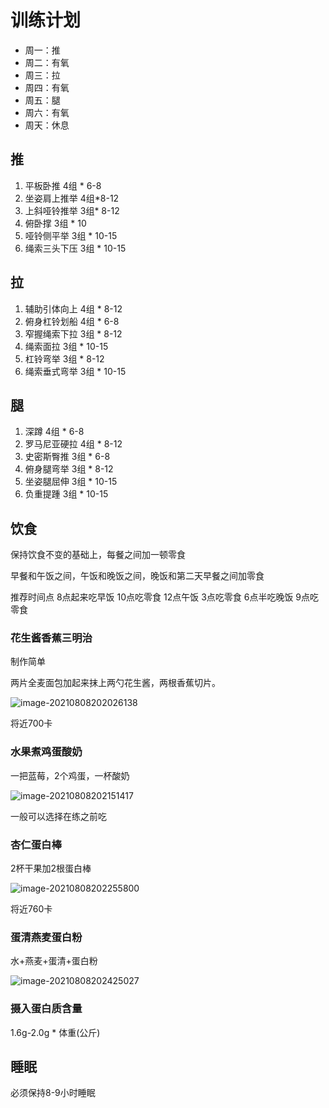 # 训练计划

- 周一：推
- 周二：有氧
- 周三：拉
- 周四：有氧
- 周五：腿
- 周六：有氧
- 周天：休息

## 推

1. 平板卧推 4组 * 6-8
2. 坐姿肩上推举 4组*8-12
3. 上斜哑铃推举 3组* 8-12
4. 俯卧撑 3组 * 10
5. 哑铃侧平举 3组 * 10-15
6. 绳索三头下压 3组 * 10-15

## 拉

1. 辅助引体向上 4组 * 8-12
2. 俯身杠铃划船 4组 * 6-8
3. 窄握绳索下拉 3组 * 8-12
4. 绳索面拉 3组 * 10-15
5. 杠铃弯举 3组 * 8-12
6. 绳索垂式弯举 3组 * 10-15

## 腿

1. 深蹲 4组 * 6-8
2. 罗马尼亚硬拉 4组 * 8-12
3. 史密斯臀推 3组 * 6-8
4. 俯身腿弯举 3组 * 8-12
5. 坐姿腿屈伸 3组 * 10-15
6. 负重提踵 3组 * 10-15

## 饮食

保持饮食不变的基础上，每餐之间加一顿零食

早餐和午饭之间，午饭和晚饭之间，晚饭和第二天早餐之间加零食

推荐时间点 8点起来吃早饭 10点吃零食 12点午饭 3点吃零食 6点半吃晚饭 9点吃零食

###  花生酱香蕉三明治

制作简单

两片全麦面包加起来抹上两勺花生酱，两根香蕉切片。

![image-20210808202026138](https://sober-feng.oss-cn-shanghai.aliyuncs.com/learning/pictures/image-20210808202026138.png)

将近700卡

### 水果煮鸡蛋酸奶

一把蓝莓，2个鸡蛋，一杯酸奶

![image-20210808202151417](https://sober-feng.oss-cn-shanghai.aliyuncs.com/learning/pictures/image-20210808202151417.png)

一般可以选择在练之前吃

### 杏仁蛋白棒

2杯干果加2根蛋白棒

![image-20210808202255800](https://sober-feng.oss-cn-shanghai.aliyuncs.com/learning/pictures/image-20210808202255800.png)

将近760卡

### 蛋清燕麦蛋白粉

水+燕麦+蛋清+蛋白粉

![image-20210808202425027](https://sober-feng.oss-cn-shanghai.aliyuncs.com/learning/pictures/image-20210808202425027.png)

### 摄入蛋白质含量

1.6g-2.0g * 体重(公斤)

## 睡眠

必须保持8-9小时睡眠